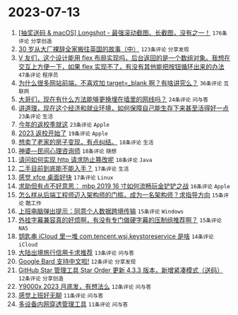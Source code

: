 # 2023-07-13

1. [[抽奖送码 & macOS] Longshot - 最强滚动截图、长截图，没有之一！](https://www.v2ex.com/t/956351) `176条评论` `分享创造`
1. [30 岁从大厂裸辞全家搬往英国的故事（中）](https://www.v2ex.com/t/956323) `123条评论` `分享发现`
1. [V 友们，这个设计能用 flex 布局实现吗，后台返回的是一个数组对象。我想在交互上方便一下，如果 flex 实现不了，有没有其他能把按钮循环出来的办法](https://www.v2ex.com/t/956387) `47条评论` `程序员`
1. [为什么很多网站前端，不喜欢加 target=_blank 啊？有啥讲究么？](https://www.v2ex.com/t/956422) `36条评论` `互联网`
1. [大哥们，现在有什么方法能够更换埋在墙里的网线吗？](https://www.v2ex.com/t/956403) `24条评论` `问与答`
1. [讲道理，现在这个经济和就业环境，如何保障自己能生存下来甚至活得好一点](https://www.v2ex.com/t/956374) `23条评论` `生活`
1. [今年的返校季就这](https://www.v2ex.com/t/956339) `23条评论` `Apple`
1. [2023 返校开始了](https://www.v2ex.com/t/956340) `19条评论` `Apple`
1. [想卖了老家的房子变现，有点纠结。](https://www.v2ex.com/t/956428) `18条评论` `生活`
1. [神婆—民间心理咨询师](https://www.v2ex.com/t/956399) `18条评论` `随想`
1. [请问如何实现 http 请求防止篡改呢](https://www.v2ex.com/t/956327) `18条评论` `Java`
1. [二手目前到底能不能入手？](https://www.v2ex.com/t/956449) `17条评论` `生活`
1. [感觉 xfce 桌面好快](https://www.v2ex.com/t/956376) `17条评论` `Linux`
1. [求助但有点不好意思： mbp 2019 16 寸如何流畅玩金铲铲之战](https://www.v2ex.com/t/956402) `16条评论` `Apple`
1. [怎么样从后端工程师迈入架构师的门槛，成为一名架构师？求指导方向](https://www.v2ex.com/t/956362) `15条评论` `酷工作`
1. [上班电脑弹出提示：同意个人数据跨境传输](https://www.v2ex.com/t/956355) `15条评论` `Windows`
1. [外挂字幕兼容真的好烦啊，有没有专门做硬字幕的压制组推荐啊？](https://www.v2ex.com/t/956344) `15条评论` `NAS`
1. [钥匙串 iCloud 里一堆 com.tencent.wsj.keystoreservice 是啥](https://www.v2ex.com/t/956444) `14条评论` `iCloud`
1. [大陆出境旅行信用卡求推荐](https://www.v2ex.com/t/956432) `13条评论` `问与答`
1. [Google Bard 支持中文啦!](https://www.v2ex.com/t/956455) `12条评论` `分享发现`
1. [GitHub Star 管理工具 Star Order 更新 4.3.3 版本，新增紧凑模式（送码）](https://www.v2ex.com/t/956369) `12条评论` `分享创造`
1. [Y9000x 2023 月底发，有想法么](https://www.v2ex.com/t/956342) `12条评论` `问与答`
1. [感觉上班好无聊](https://www.v2ex.com/t/956367) `11条评论` `问与答`
1. [多设备内网穿透管理工具](https://www.v2ex.com/t/956366) `11条评论` `问与答`
